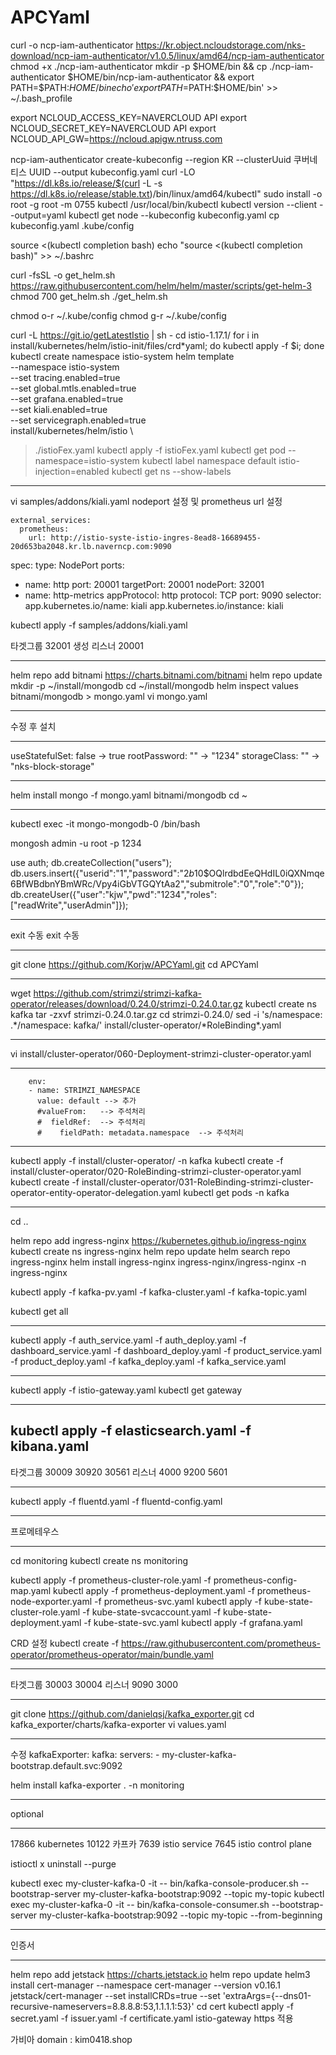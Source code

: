 # APCYaml

curl -o ncp-iam-authenticator https://kr.object.ncloudstorage.com/nks-download/ncp-iam-authenticator/v1.0.5/linux/amd64/ncp-iam-authenticator
chmod +x ./ncp-iam-authenticator
mkdir -p $HOME/bin && cp ./ncp-iam-authenticator $HOME/bin/ncp-iam-authenticator && export PATH=$PATH:$HOME/bin
echo 'export PATH=$PATH:$HOME/bin' >> ~/.bash_profile

export NCLOUD_ACCESS_KEY=NAVERCLOUD API
export NCLOUD_SECRET_KEY=NAVERCLOUD API
export NCLOUD_API_GW=https://ncloud.apigw.ntruss.com

ncp-iam-authenticator create-kubeconfig --region KR --clusterUuid 쿠버네티스 UUID --output kubeconfig.yaml
curl -LO "https://dl.k8s.io/release/$(curl -L -s https://dl.k8s.io/release/stable.txt)/bin/linux/amd64/kubectl"
sudo install -o root -g root -m 0755 kubectl /usr/local/bin/kubectl
kubectl version --client --output=yaml
kubectl get node --kubeconfig kubeconfig.yaml
cp kubeconfig.yaml .kube/config

source <(kubectl completion bash)
echo "source <(kubectl completion bash)" >> ~/.bashrc

curl -fsSL -o get_helm.sh https://raw.githubusercontent.com/helm/helm/master/scripts/get-helm-3
chmod 700 get_helm.sh
./get_helm.sh

chmod o-r ~/.kube/config
chmod g-r ~/.kube/config

curl -L https://git.io/getLatestIstio | sh -
cd istio-1.17.1/
for i in install/kubernetes/helm/istio-init/files/crd*yaml; do kubectl apply -f $i; done
kubectl create namespace istio-system
helm template \
--namespace istio-system \
--set tracing.enabled=true \
--set global.mtls.enabled=true \
--set grafana.enabled=true \
--set kiali.enabled=true \
--set servicegraph.enabled=true \
install/kubernetes/helm/istio \
> ./istioFex.yaml
kubectl apply -f istioFex.yaml
kubectl get pod --namespace=istio-system
kubectl label namespace default istio-injection=enabled
kubectl get ns --show-labels

---


vi samples/addons/kiali.yaml
nodeport 설정 및 prometheus url 설정

    external_services:
      prometheus:
        url: http://istio-syste-istio-ingres-8ead8-16689455-20d653ba2048.kr.lb.naverncp.com:9090

spec:
  type: NodePort
  ports:
  - name: http
    port: 20001
    targetPort: 20001
    nodePort: 32001
  - name: http-metrics
    appProtocol: http
    protocol: TCP
    port: 9090
  selector:
    app.kubernetes.io/name: kiali
    app.kubernetes.io/instance: kiali


kubectl apply -f samples/addons/kiali.yaml


타겟그룹 32001 생성
리스너 20001

---

helm repo add bitnami https://charts.bitnami.com/bitnami
helm repo update
mkdir -p ~/install/mongodb
cd ~/install/mongodb
helm inspect values bitnami/mongodb > mongo.yaml
vi mongo.yaml

---

수정 후 설치

---

useStatefulSet: false -> true
rootPassword: "" -> "1234"
storageClass: "" -> "nks-block-storage"

---

helm install mongo -f mongo.yaml bitnami/mongodb
cd ~

---

kubectl exec -it mongo-mongodb-0 /bin/bash

mongosh admin -u root -p 1234

use auth;
db.createCollection("users");
db.users.insert({"userid":"1","password":"$2b$10$OQlrdbdEeQHdIL0iQXNmqe6BfWBdbnYBmWRc/Vpy4iGbVTGQYtAa2","submitrole":"0","role":"0"});
db.createUser({"user":"kjw","pwd":"1234","roles":["readWrite","userAdmin"]});

---

exit 수동
exit 수동

---

git clone https://github.com/Korjw/APCYaml.git
cd APCYaml

---

wget https://github.com/strimzi/strimzi-kafka-operator/releases/download/0.24.0/strimzi-0.24.0.tar.gz
kubectl create ns kafka
tar -zxvf strimzi-0.24.0.tar.gz
cd strimzi-0.24.0/
sed -i 's/namespace: .*/namespace: kafka/' install/cluster-operator/*RoleBinding\*.yaml

---

vi install/cluster-operator/060-Deployment-strimzi-cluster-operator.yaml

---

        env:
        - name: STRIMZI_NAMESPACE
          value: default --> 추가
          #valueFrom:   --> 주석처리
          #  fieldRef:  --> 주석처리
          #    fieldPath: metadata.namespace  --> 주석처리

---

kubectl apply -f install/cluster-operator/ -n kafka
kubectl create -f install/cluster-operator/020-RoleBinding-strimzi-cluster-operator.yaml
kubectl create -f install/cluster-operator/031-RoleBinding-strimzi-cluster-operator-entity-operator-delegation.yaml
kubectl get pods -n kafka

---

cd ..

helm repo add ingress-nginx https://kubernetes.github.io/ingress-nginx
kubectl create ns ingress-nginx
helm repo update
helm search repo ingress-nginx
helm install ingress-nginx ingress-nginx/ingress-nginx -n ingress-nginx

kubectl apply -f kafka-pv.yaml -f kafka-cluster.yaml -f kafka-topic.yaml

kubectl get all

---

kubectl apply -f auth_service.yaml -f auth_deploy.yaml -f dashboard_service.yaml -f dashboard_deploy.yaml -f product_service.yaml -f product_deploy.yaml -f kafka_deploy.yaml -f kafka_service.yaml

---

kubectl apply -f istio-gateway.yaml
kubectl get gateway

---

kubectl apply -f elasticsearch.yaml -f kibana.yaml
---

타겟그룹 30009 30920 30561
리스너 4000 9200 5601

---

kubectl apply -f fluentd.yaml -f fluentd-config.yaml

---

프로메테우스

---

cd monitoring
kubectl create ns monitoring

kubectl apply -f prometheus-cluster-role.yaml -f prometheus-config-map.yaml
kubectl apply -f prometheus-deployment.yaml -f prometheus-node-exporter.yaml -f prometheus-svc.yaml 
kubectl apply -f kube-state-cluster-role.yaml -f kube-state-svcaccount.yaml -f kube-state-deployment.yaml -f kube-state-svc.yaml
kubectl apply -f grafana.yaml 

CRD 설정
kubectl create -f https://raw.githubusercontent.com/prometheus-operator/prometheus-operator/main/bundle.yaml

---

타겟그룹 30003 30004 
리스너 9090 3000

---

git clone https://github.com/danielqsj/kafka_exporter.git
cd kafka_exporter/charts/kafka-exporter
vi values.yaml

---

수정
kafkaExporter:
  kafka:
    servers:
    - my-cluster-kafka-bootstrap.default.svc:9092

helm install kafka-exporter . -n monitoring

--------------------------------------------------------------
optional

---

17866 kubernetes
10122 카프카
7639 istio service
7645 istio control plane

istioctl x uninstall --purge

kubectl exec my-cluster-kafka-0 -it -- bin/kafka-console-producer.sh --bootstrap-server my-cluster-kafka-bootstrap:9092 --topic my-topic
kubectl exec my-cluster-kafka-0 -it -- bin/kafka-console-consumer.sh --bootstrap-server my-cluster-kafka-bootstrap:9092 --topic my-topic --from-beginning

---

인증서

---


helm repo add jetstack https://charts.jetstack.io
helm repo update
helm3 install cert-manager --namespace cert-manager --version v0.16.1 jetstack/cert-manager --set installCRDs=true --set 'extraArgs={--dns01-recursive-nameservers=8.8.8.8:53,1.1.1.1:53}'
cd cert
kubectl apply -f secret.yaml -f issuer.yaml -f certificate.yaml
istio-gateway https 적용

가비아 domain : kim0418.shop
